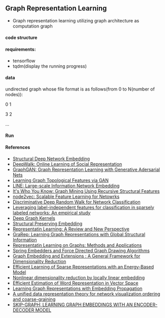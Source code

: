 ## Graph Representation Learning

- Graph representation learning utilizing graph architecture as computation graph


#### code structure


#### requirements:

- tensorflow
- tqdm(display the running progress)


#### data

undirected graph whose file format is as follows(from 0 to N(number of nodes)):

0       1

3       2

...

#### Run

#### References
- [Structural Deep Network Embedding](http://www.kdd.org/kdd2016/papers/files/rfp0191-wangAemb.pdf)
- [DeepWalk: Online Learning of Social Representation](https://arxiv.org/pdf/1403.6652.pdf)
- [GraphGAN: Graph Representation Learning with Generative Adersarial Nets](https://pdfs.semanticscholar.org/cd9b/25a3223300aa4c70050b19f6052e09c0be73.pdf)
- [Learning Graph Topological Features via GAN](https://arxiv.org/pdf/1709.03545.pdf)
- [LINE: Large-scale Information Network Embedding](http://www.www2015.it/documents/proceedings/proceedings/p1067.pdf)
- [It's Who You Know: Graph Mining Using Recursive Structural Features](http://www.cs.cmu.edu/~./leili/pubs/henderson-kdd2011.pdf)
- [node2vec: Scalable Feature Learning for Netowrks](https://cs.stanford.edu/~jure/pubs/node2vec-kdd16.pdf)
- [Discriminative Deep Random Walk for Network Classification](http://www.aclweb.org/anthology/P16-1095)
- [Leveraging label-independent features for classification in sparsely labeled networks: An empirical study](http://eliassi.org/papers/gallagher-snakdd08.pdf)
- [Deep Graph Kernels](https://users.soe.ucsc.edu/~vishy/pubs/YanVis15.pdf)
- [Structural Preserving Embedding](http://www.cs.columbia.edu/~jebara/papers/spe-icml09.pdf)
- [Representatin Learning: A Review and New Perspective](http://www.cl.uni-heidelberg.de/courses/ws14/deepl/BengioETAL12.pdf)
- [GraRep: Learning Graph Representations with Global Structural Information](http://delivery.acm.org/10.1145/2810000/2806512/p891-cao.pdf?ip=129.93.4.25&id=2806512&acc=ACTIVE%20SERVICE&key=B63ACEF81C6334F5%2EEE2BA0AAC6332229%2E4D4702B0C3E38B35%2E4D4702B0C3E38B35&__acm__=1520737919_515691670b6ff830770aa30c3b5d64b6)
- [Representatin Learning on Graphs: Methods and Applications](https://cs.stanford.edu/~jure/pubs/graphrepresentation-ieee17.pdf)
- [Spring Embedders and Force Directed Graph Drawing Algorithms](https://arxiv.org/pdf/1201.3011.pdf)
- [Graph Embedding and Extensions : A General Framework for Dimensionality Reduction](http://ieeexplore.ieee.org/stamp/stamp.jsp?arnumber=4016549)
- [Efficient Learning of Sparse Representations with an Energy-Based Model](https://papers.nips.cc/paper/3112-efficient-learning-of-sparse-representations-with-an-energy-based-model.pdf)
- [Nonlinear dimensionality reduction by locally linear embedding](http://science.sciencemag.org/content/290/5500/2323.full)
- [Efficient Estimation of Word Representation in Vector Space](https://arxiv.org/pdf/1301.3781.pdf)
- [Learning Graph Representations with Embedding Propagation](https://papers.nips.cc/paper/7097-learning-graph-representations-with-embedding-propagation.pdf)
- [A unified data representation theory for network visualization ordering and coarse-graining](https://www.nature.com/articles/srep13786.pdf)
- [SKIP-GRAPH:  LEARNING  GRAPH  EMBEDDINGS  WITH AN ENCODER-DECODER MODEL](https://openreview.net/pdf?id=BkSqjHqxg)

